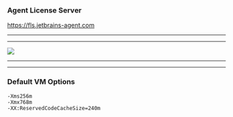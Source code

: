### Agent License Server
https://fls.jetbrains-agent.com
******
******
<div>
<img src="https://liangchengj.gitee.io/static/img/register.jpg"/>
</div>

******
******
### Default VM Options  
```
-Xms256m
-Xmx768m
-XX:ReservedCodeCacheSize=240m
```